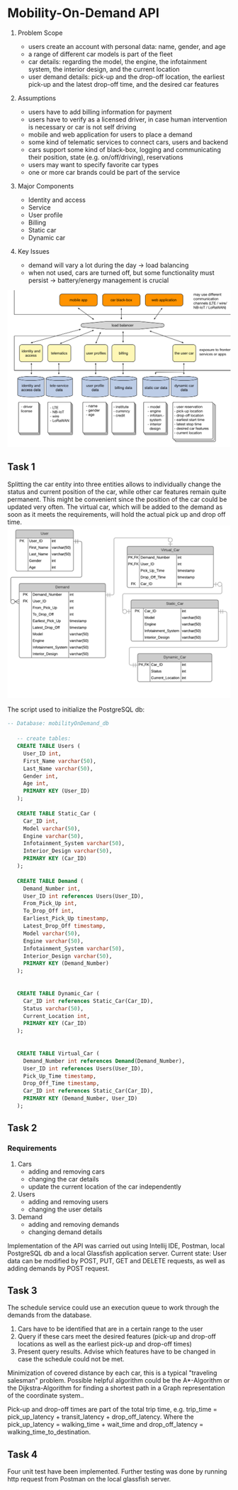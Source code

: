# Mobility-On-Demand API
1. Problem Scope
    -   users create an account with personal data: name, gender, and age
    -   a range of different car models is part of the fleet
    -   car details: regarding the model, the engine, the infotainment system, the interior design, and the current location
    -   user demand details: pick-up and the drop-off location, the earliest pick-up and the latest drop-off time, and the desired car features

2. Assumptions
    -   users have to add billing information for payment
    -   users have to verify as a licensed driver, in case human intervention is necessary or car is not self driving
    -   mobile and web application for users to place a demand
    -   some kind of telematic services to connect cars, users and backend
    -   cars support some kind of black-box, logging and communicating their position, state (e.g. on/off/driving), reservations
    -   users may want to specify favorite car types
    -   one or more car brands could be part of the service
 
3. Major Components
    -   Identity and access 
    -   Service 
    -   User profile 
    -   Billing 
    -   Static car 
    -   Dynamic car 
    
4. Key Issues
    -   demand will vary a lot during the day -> load balancing
    -   when not used, cars are turned off, but some functionality must persist -> battery/energy management is crucial
    
![alt text](https://github.com/iCorv/mobilityOnDemandAPI/blob/master/documentation/mod_database_schema.png "Logo Title Text 1")

## Task 1
Splitting the car entity into three entities allows to individually change the status and current position of the car, 
while other car features remain quite permanent. This might be convenient since the position of the car could be 
updated very often. The virtual car, which will be added to the demand as soon as it meets the requirements, 
will hold the actual pick up and drop off time.
![alt text](https://github.com/iCorv/mobilityOnDemandAPI/blob/master/documentation/er-db-diagram.png "Logo Title Text 1")

The script used to initialize the PostgreSQL db:
```sql
-- Database: mobilityOnDemand_db
   
   -- create tables:
   CREATE TABLE Users (
     User_ID int,
     First_Name varchar(50),
     Last_Name varchar(50),
     Gender int,
     Age int,
     PRIMARY KEY (User_ID)
   );
   
   CREATE TABLE Static_Car (
     Car_ID int,
     Model varchar(50),
     Engine varchar(50),
     Infotainment_System varchar(50),
     Interior_Design varchar(50),
     PRIMARY KEY (Car_ID)
   );
   
   CREATE TABLE Demand (
     Demand_Number int,
     User_ID int references Users(User_ID),
     From_Pick_Up int,
     To_Drop_Off int,
     Earliest_Pick_Up timestamp,
     Latest_Drop_Off timestamp,
     Model varchar(50),
     Engine varchar(50),
     Infotainment_System varchar(50),
     Interior_Design varchar(50),
     PRIMARY KEY (Demand_Number)
   );
   
   
   CREATE TABLE Dynamic_Car (
     Car_ID int references Static_Car(Car_ID),
     Status varchar(50),
     Current_Location int,
     PRIMARY KEY (Car_ID)
   );
   
   
   CREATE TABLE Virtual_Car (
     Demand_Number int references Demand(Demand_Number),
     User_ID int references Users(User_ID),
     Pick_Up_Time timestamp,
     Drop_Off_Time timestamp,
     Car_ID int references Static_Car(Car_ID),
     PRIMARY KEY (Demand_Number, User_ID)
   );
```
## Task 2
### Requirements
1. Cars
    -   adding and removing cars
    -   changing the car details
    -   update the current location of the car independently
2. Users
    -   adding and removing users
    -   changing the user details
3. Demand
    -   adding and removing demands
    -   changing demand details

Implementation of the API was carried out using Intellij IDE, Postman, local PostgreSQL db and a local Glassfish 
application server. Current state: User data can be modified by POST, PUT, GET and DELETE requests, as well as adding 
demands by POST request.

## Task 3
The schedule service could use an execution queue to work through the demands from the database. 
1. Cars have to be identified that are in a certain range to the user
2. Query if these cars meet the desired features (pick-up and drop-off locations as well as the earliest pick-up and drop-off times)
3. Present query results. Advise which features have to be changed in case the schedule could not be met.

Minimization of covered distance by each car, this is a typical "traveling salesman" problem. Possible helpful algorithm could be the A*-Algorithm or the Dijkstra-Algorithm for finding a shortest path in a Graph representation of the coordinate system..

Pick-up and drop-off times are part of the total trip time, e.g. trip_time = pick_up_latency + transit_latency + drop_off_latency. Where the pick_up_latency = walking_time + wait_time and drop_off_latency = walking_time_to_destination.

## Task 4
Four unit test have been implemented. Further testing was done by running http request from Postman on the local glassfish server.



